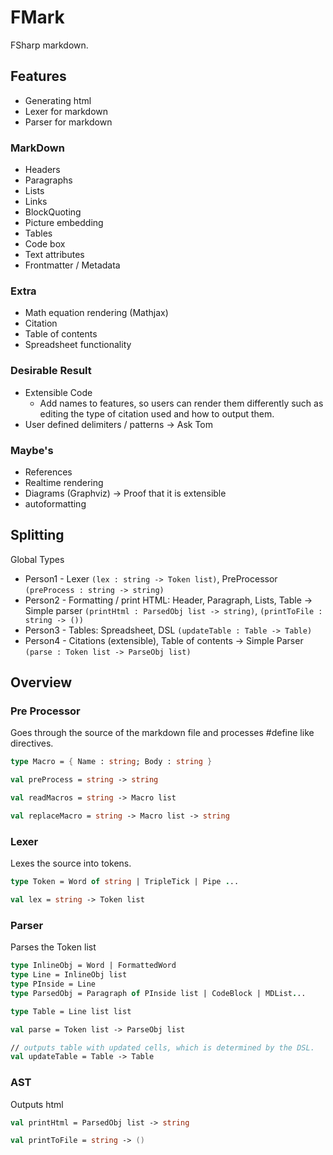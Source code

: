 # FMark
FSharp markdown.

## Features

- Generating html
- Lexer for markdown
- Parser for markdown

### MarkDown

- Headers
- Paragraphs
- Lists
- Links
- BlockQuoting
- Picture embedding
- Tables
- Code box
- Text attributes
- Frontmatter / Metadata

### Extra

- Math equation rendering (Mathjax)
- Citation
- Table of contents
- Spreadsheet functionality

### Desirable Result
- Extensible Code
    - Add names to features, so users can render them differently
      such as editing the type of citation used and how to output them.
- User defined delimiters / patterns -> Ask Tom

### Maybe's

- References
- Realtime rendering
- Diagrams (Graphviz) -> Proof that it is extensible
- autoformatting

## Splitting

Global Types

- Person1 - Lexer `(lex : string -> Token list)`, PreProcessor `(preProcess : string -> string)`
- Person2 - Formatting / print HTML: Header, Paragraph, Lists, Table -> 
Simple parser `(printHtml : ParsedObj list -> string)`, `(printToFile : string -> ())`
- Person3 - Tables: Spreadsheet, DSL `(updateTable : Table -> Table)`
- Person4 - Citations (extensible), Table of contents -> Simple Parser `(parse : Token list -> ParseObj list)`

## Overview

### Pre Processor

Goes through the source of the markdown file and processes #define like directives.

```fsharp
type Macro = { Name : string; Body : string }

val preProcess = string -> string

val readMacros = string -> Macro list

val replaceMacro = string -> Macro list -> string
```

### Lexer

Lexes the source into tokens.

```fsharp
type Token = Word of string | TripleTick | Pipe ...

val lex = string -> Token list
```

### Parser

Parses the Token list

```fsharp
type InlineObj = Word | FormattedWord
type Line = InlineObj list
type PInside = Line
type ParsedObj = Paragraph of PInside list | CodeBlock | MDList...

type Table = Line list list

val parse = Token list -> ParseObj list

// outputs table with updated cells, which is determined by the DSL.
val updateTable = Table -> Table
```

### AST

Outputs html

```fsharp
val printHtml = ParsedObj list -> string

val printToFile = string -> ()
```